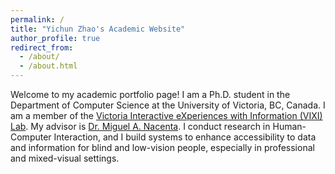 ```yaml
---
permalink: /
title: "Yichun Zhao's Academic Website"
author_profile: true
redirect_from: 
  - /about/
  - /about.html
---
```


Welcome to my academic portfolio page! I am a Ph.D. student in the Department of Computer Science at the University of Victoria, BC, Canada. I am a member of the [Victoria Interactive eXperiences with Information (VIXI) Lab](https://vixi.cs.uvic.ca/). My advisor is [Dr. Miguel A. Nacenta](https://nacenta.com/). I conduct research in Human-Computer Interaction, and I build systems to enhance accessibility to data and information for blind and low-vision people, especially in professional and mixed-visual settings. 


